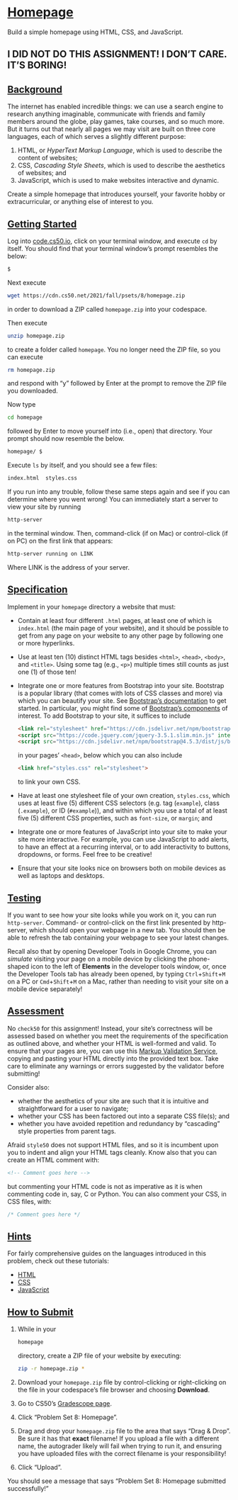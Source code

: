 # [Homepage](https://cs50.harvard.edu/college/2022/spring/psets/8/homepage/#homepage)

Build a simple homepage using HTML, CSS, and JavaScript.

## I DID NOT DO THIS ASSIGNMENT! I DON’T CARE. IT’S BORING!

## [Background](https://cs50.harvard.edu/college/2022/spring/psets/8/homepage/#background)

The internet has enabled incredible things: we can use a search  engine to research anything imaginable, communicate with friends and  family members around the globe, play games, take courses, and so much  more. But it turns out that nearly all pages we may visit are built on  three core languages, each of which serves a slightly different purpose:

1. HTML, or *HyperText Markup Language*, which is used to describe the content of websites;
2. CSS, *Cascading Style Sheets*, which is used to describe the aesthetics of websites; and
3. JavaScript, which is used to make websites interactive and dynamic.

Create a simple homepage that introduces yourself, your favorite hobby or extracurricular, or anything else of interest to you.

## [Getting Started](https://cs50.harvard.edu/college/2022/spring/psets/8/homepage/#getting-started)

Log into [code.cs50.io](https://code.cs50.io/), click on your terminal window, and execute `cd` by itself. You should find that your terminal window’s prompt resembles the below:

```bash
$
```

Next execute

```bash
wget https://cdn.cs50.net/2021/fall/psets/8/homepage.zip
```

in order to download a ZIP called `homepage.zip` into your codespace.

Then execute

```bash
unzip homepage.zip
```

to create a folder called `homepage`. You no longer need the ZIP file, so you can execute

```bash
rm homepage.zip
```

and respond with “y” followed by Enter at the prompt to remove the ZIP file you downloaded.

Now type

```bash
cd homepage
```

followed by Enter to move yourself into (i.e., open) that directory. Your prompt should now resemble the below.

```bash
homepage/ $
```

Execute `ls` by itself, and you should see a few files:

```bash
index.html  styles.css
```

If you run into any trouble, follow these same steps again and see if you can determine where you went wrong! You can immediately start a  server to view your site by running

```bash
http-server
```

in the terminal window. Then, command-click (if on Mac) or control-click (if on PC) on the first link that appears:

```bash
http-server running on LINK
```

Where LINK is the address of your server.

## [Specification](https://cs50.harvard.edu/college/2022/spring/psets/8/homepage/#specification)

Implement in your `homepage` directory a website that must:

- Contain at least four different `.html` pages, at least one of which is `index.html` (the main page of your website), and it should be possible to get from  any page on your website to any other page by following one or more  hyperlinks.

- Use at least ten (10) distinct HTML tags besides `<html>`, `<head>`, `<body>`, and `<title>`. Using some tag (e.g., `<p>`) multiple times still counts as just one (1) of those ten!

- Integrate one or more features from Bootstrap into your site.  Bootstrap is a popular library (that comes with lots of CSS classes and  more) via which you can beautify your site. See [Bootstrap’s documentation](https://getbootstrap.com/docs/4.5/) to get started. In particular, you might find some of [Bootstrap’s components](https://getbootstrap.com/docs/4.5/components/) of interest. To add Bootstrap to your site, it suffices to include

  ```html
  <link rel="stylesheet" href="https://cdn.jsdelivr.net/npm/bootstrap@4.5.3/dist/css/bootstrap.min.css" integrity="sha384-TX8t27EcRE3e/ihU7zmQxVncDAy5uIKz4rEkgIXeMed4M0jlfIDPvg6uqKI2xXr2" crossorigin="anonymous">
  <script src="https://code.jquery.com/jquery-3.5.1.slim.min.js" integrity="sha384-DfXdz2htPH0lsSSs5nCTpuj/zy4C+OGpamoFVy38MVBnE+IbbVYUew+OrCXaRkfj" crossorigin="anonymous"></script>
  <script src="https://cdn.jsdelivr.net/npm/bootstrap@4.5.3/dist/js/bootstrap.bundle.min.js" integrity="sha384-ho+j7jyWK8fNQe+A12Hb8AhRq26LrZ/JpcUGGOn+Y7RsweNrtN/tE3MoK7ZeZDyx" crossorigin="anonymous"></script>
  ```

  in your pages’ `<head>`, below which you can also include

  ```html
  <link href="styles.css" rel="stylesheet">
  ```

  to link your own CSS.

- Have at least one stylesheet file of your own creation, `styles.css`, which uses at least five (5) different CSS selectors (e.g. tag (`example`), class (`.example`), or ID (`#example`)), and within which you use a total of at least five (5) different CSS properties, such as `font-size`, or `margin`; and

- Integrate one or more features of JavaScript into your site to make your site  more interactive. For example, you can use JavaScript to add alerts, to  have an effect at a recurring interval, or to add interactivity to  buttons, dropdowns, or forms. Feel free to be creative!

- Ensure that your site looks nice on browsers both on mobile devices as well as laptops and desktops.

## [Testing](https://cs50.harvard.edu/college/2022/spring/psets/8/homepage/#testing)

If you want to see how your site looks while you work on it, you can run `http-server`. Command- or control-click on the first link presented by http-server,  which should open your webpage in a new tab. You should then be able to  refresh the tab containing your webpage to see your latest changes.

Recall also that by opening Developer Tools in Google Chrome, you can *simulate* visiting your page on a mobile device by clicking the phone-shaped icon to the left of **Elements** in the developer tools window, or, once the Developer Tools tab has already been opened, by typing `Ctrl`+`Shift`+`M` on a PC or `Cmd`+`Shift`+`M` on a Mac, rather than needing to visit your site on a mobile device separately!

## [Assessment](https://cs50.harvard.edu/college/2022/spring/psets/8/homepage/#assessment)

No `check50`  for this assignment! Instead, your site’s correctness will be assessed  based on whether you meet the requirements of the specification as  outlined above, and whether your HTML is well-formed and valid. To  ensure that your pages are, you can use this [Markup Validation Service](https://validator.w3.org/#validate_by_input), copying and pasting your HTML directly into the provided text box. Take care to eliminate any warnings or errors suggested by the validator  before submitting!

Consider also:

- whether the aesthetics of your site are such that it is intuitive and straightforward for a user to navigate;
- whether your CSS has been factored out into a separate CSS file(s); and
- whether you have avoided repetition and redundancy by “cascading” style properties from parent tags.

Afraid `style50` does not support HTML files, and so it is incumbent upon you to indent  and align your HTML tags cleanly. Know also that you can create an HTML  comment with:

```html
<!-- Comment goes here -->
```

but commenting your HTML code is not as imperative as it is when  commenting code in, say, C or Python. You can also comment your CSS, in  CSS files, with:

```css
/* Comment goes here */
```

## [Hints](https://cs50.harvard.edu/college/2022/spring/psets/8/homepage/#hints)

For fairly comprehensive guides on the languages introduced in this problem, check out these tutorials:

- [HTML](https://www.w3schools.com/html/)
- [CSS](https://www.w3schools.com/css/)
- [JavaScript](https://www.w3schools.com/js/)

## [How to Submit](https://cs50.harvard.edu/college/2022/spring/psets/8/homepage/#how-to-submit)

1. While in your 

   ```bash
   homepage
   ```

    directory, create a ZIP file of your website by executing:    

   ```bash
   zip -r homepage.zip *
   ```

2. Download your `homepage.zip` file by control-clicking or right-clicking on the file in your codespace’s file browser and choosing **Download**.

3. Go to CS50’s [Gradescope page](https://www.gradescope.com/courses/336119).

4. Click “Problem Set 8: Homepage”.

5. Drag and drop your `homepage.zip` file to the area that says “Drag & Drop”. Be sure it has that **exact** filename! If you upload a file with a different name, the autograder  likely will fail when trying to run it, and ensuring you have uploaded  files with the correct filename is your responsibility!

6. Click “Upload”.

You should see a message that says “Problem Set 8: Homepage submitted successfully!”